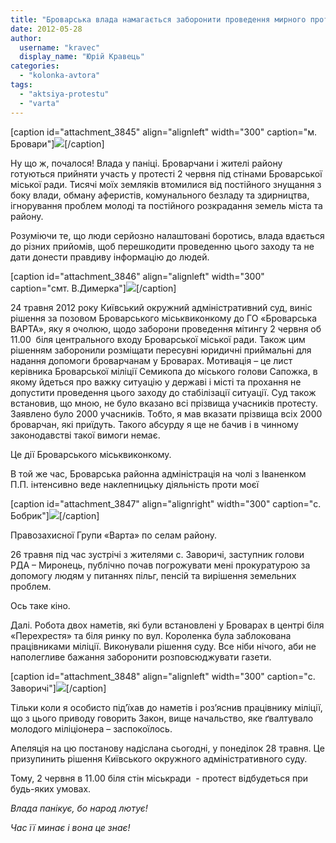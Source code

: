 ```yaml
---
title: "Броварська влада намагається заборонити проведення мирного протесту броварчан та жителів району"
date: 2012-05-28
author: 
  username: "kravec"
  display_name: "Юрій Кравець"
categories: 
  - "kolonka-avtora"
tags: 
  - "aktsiya-protestu"
  - "varta"
---
```


\[caption id="attachment\_3845" align="alignleft" width="300" caption="м. Бровари"\][![](https://mpz.brovary.org/wp-content/uploads/2012/05/IMG_79912.jpg)](https://mpz.brovary.org/wp-content/uploads/2012/05/IMG_79912.jpg)\[/caption\]

Ну що ж, почалося! Влада у паніці. Броварчани і жителі району готуються прийняти участь у протесті 2 червня під стінами Броварської міської ради. Тисячі моїх земляків втомилися від постійного знущання з боку влади, обману аферистів, комунального безладу та здирництва, ігнорування проблем молоді та постійного розкрадання земель міста та району.

Розуміючи те, що люди серйозно налаштовані боротись, влада вдається до різних прийомів, щоб перешкодити проведенню цього заходу та не дати донести правдиву інформацію до людей.

<!--more-->

\[caption id="attachment\_3846" align="alignleft" width="300" caption="смт. В.Димерка"\][![](https://mpz.brovary.org/wp-content/uploads/2012/05/IMG_84661.jpg)](https://mpz.brovary.org/wp-content/uploads/2012/05/IMG_84661.jpg)\[/caption\]

24 травня 2012 року Київський окружний адміністративний суд, виніс рішення за позовом Броварського міськвиконкому до ГО «Броварська ВАРТА», яку я очолюю, щодо заборони проведення мітингу 2 червня об 11.00  біля центрального входу Броварської міської ради. Також цим рішенням заборонили розміщати пересувні юридичні приймальні для надання допомоги броварчанам у Броварах. Мотивація – це лист керівника Броварської міліції Семикопа до міського голови Сапожка, в якому йдеться про важку ситуацію у державі і місті та прохання не допустити проведення цього заходу до стабілізації ситуації. Суд також встановив, що мною, не було вказано всі прізвища учасників протесту. Заявлено було 2000 учасників. Тобто, я мав вказати прізвища всіх 2000 броварчан, які приїдуть. Такого абсурду я ще не бачив і в чинному законодавстві такої вимоги немає.

Це дії Броварського міськвиконкому.

В той же час, Броварська районна адміністрація на чолі з Іваненком П.П. інтенсивно веде наклепницьку діяльність проти моєї

\[caption id="attachment\_3847" align="alignright" width="300" caption="с. Бобрик"\][![](https://mpz.brovary.org/wp-content/uploads/2012/05/IMG_17472.jpg)](https://mpz.brovary.org/wp-content/uploads/2012/05/IMG_17472.jpg)\[/caption\]

Правозахисної Групи «Варта» по селам району.

26 травня під час зустрічі з жителями с. Заворичі, заступник голови РДА – Миронець, публічно почав погрожувати мені прокуратурою за допомогу людям у питаннях пільг, пенсій та вирішення земельних проблем.

Ось таке кіно.

Далі. Робота двох наметів, які були встановлені у Броварах в центрі біля «Перехрестя» та біля ринку по вул. Короленка була заблокована працівниками міліції. Виконували рішення суду. Все ніби нічого, аби не наполегливе бажання заборонити розповсюджувати газети.

\[caption id="attachment\_3848" align="alignleft" width="300" caption="с. Заворичі"\][![](https://mpz.brovary.org/wp-content/uploads/2012/05/IMG_18141.jpg)](https://mpz.brovary.org/wp-content/uploads/2012/05/IMG_18141.jpg)\[/caption\]

Тільки коли я особисто під’їхав до наметів і роз’яснив працівнику міліції, що з цього приводу говорить Закон, вище начальство, яке ґвалтувало молодого міліціонера – заспокоїлось.

Апеляція на цю постанову надіслана сьогодні, у понеділок 28 травня. Це призупинить рішення Київського окружного адміністративного суду.

Тому, 2 червня в 11.00 біля стін міськради  - протест відбудеться при будь-яких умовах.

_Влада панікує, бо народ лютує!_

_Час її минає і вона це знає!_
